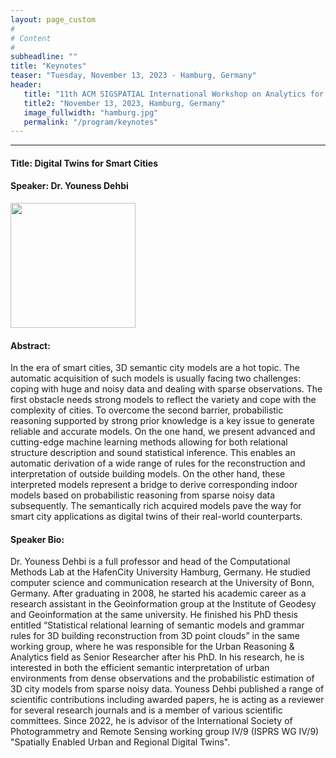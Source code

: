 ```yaml
---
layout: page_custom
#
# Content
#
subheadline: ""
title: "Keynotes"
teaser: "Tuesday, November 13, 2023 - Hamburg, Germany"
header:
   title: "11th ACM SIGSPATIAL International Workshop on Analytics for Big Geospatial Data (BigSpatial 2023)"
   title2: "November 13, 2023, Hamburg, Germany"
   image_fullwidth: "hamburg.jpg"
   permalink: "/program/keynotes"
---
```

  
<style type="text/css">
	.image-left {
		display: block;
		margin-left: auto;
		margin-right: 10px;
		float: left;
	}
</style> 

---------------------------------------
<a id="talk1"> </a> 
  
#### Title: Digital Twins for Smart Cities

#### Speaker: Dr. Youness Dehbi    
<img src="./images/youness_dehbi.jpb" width="200" height="200" />

#### Abstract:    
In the era of smart cities, 3D semantic city models are a hot topic. The automatic acquisition of such models is usually facing two challenges: coping with huge and noisy data and dealing with sparse 
observations. The first obstacle needs strong models to reflect the variety and cope with the complexity of cities. To overcome the second barrier, probabilistic reasoning supported by strong prior knowledge is a 
key issue to generate reliable and accurate models. On the one hand, we present advanced and cutting-edge machine learning methods allowing for both relational structure description and sound statistical inference. This enables an automatic derivation of a wide range of rules for the reconstruction and interpretation of outside building models. On the other hand, these interpreted models represent a bridge to derive corresponding indoor models based on probabilistic reasoning from sparse noisy data subsequently. The semantically rich acquired models pave the way for smart city applications as digital twins of their real-world counterparts.

#### Speaker Bio: 
Dr. Youness Dehbi is a full professor and head of the Computational Methods Lab at the HafenCity University Hamburg, Germany. He studied computer science and communication research at the University of 
Bonn,  Germany.  After  graduating  in  2008,  he  started  his  academic career  as  a  research  assistant  in  the Geoinformation group at the Institute of Geodesy and Geoinformation at the same university. He finished his PhD thesis entitled “Statistical relational learning of semantic models and grammar rules for 3D building reconstruction from 3D point clouds” in the same working group, where he was responsible for the Urban Reasoning & Analytics field as Senior Researcher after his PhD. In his research, he is interested in both the efficient semantic interpretation of urban environments from dense observations and the probabilistic estimation of 3D city models from sparse noisy data. Youness Dehbi published a range of 
scientific contributions including awarded papers, he is acting as a reviewer for several research journals and is a member of various scientific committees. Since 2022, he is advisor of the International Society of Photogrammetry and Remote Sensing working group IV/9 (ISPRS WG IV/9) "Spatially Enabled Urban and Regional Digital Twins". 







